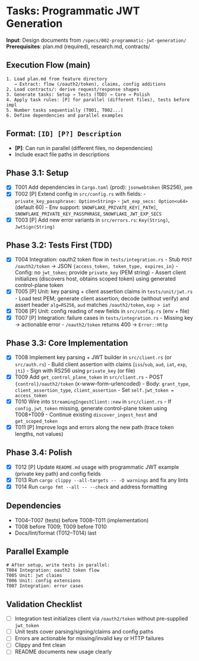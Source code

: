 # Tasks: Programmatic JWT Generation

**Input**: Design documents from `/specs/002-programmatic-jwt-generation/`
**Prerequisites**: plan.md (required), research.md, contracts/

## Execution Flow (main)
```
1. Load plan.md from feature directory
   → Extract: flow (/oauth2/token), claims, config additions
2. Load contracts/: derive request/response shapes
3. Generate tasks: Setup → Tests (TDD) → Core → Polish
4. Apply task rules: [P] for parallel (different files), tests before impl
5. Number tasks sequentially (T001, T002...)
6. Define dependencies and parallel examples
```

## Format: `[ID] [P?] Description`
- **[P]**: Can run in parallel (different files, no dependencies)
- Include exact file paths in descriptions

## Phase 3.1: Setup
- [x] T001 Add dependencies in `Cargo.toml` (prod): `jsonwebtoken` (RS256), `pem`
- [x] T002 [P] Extend config in `src/config.rs` with fields:
      - `private_key_passphrase: Option<String>`
      - `jwt_exp_secs: Option<u64>` (default 60)
      - Env support: `SNOWFLAKE_PRIVATE_KEY[_PATH]`, `SNOWFLAKE_PRIVATE_KEY_PASSPHRASE`, `SNOWFLAKE_JWT_EXP_SECS`
- [x] T003 [P] Add new error variants in `src/errors.rs`: `Key(String)`, `JwtSign(String)`

## Phase 3.2: Tests First (TDD)
- [x] T004 Integration: oauth2 token flow in `tests/integration.rs`
      - Stub `POST /oauth2/token` → JSON `{access_token, token_type, expires_in}`
      - Config: no `jwt_token`; provide `private_key` (PEM string)
      - Assert client initializes (discovers host, obtains scoped token) using generated control-plane token
- [x] T005 [P] Unit: key parsing + client assertion claims in `tests/unit/jwt.rs`
      - Load test PEM; generate client assertion; decode (without verify) and assert header `alg=RS256`, `aud` matches `/oauth2/token`, `exp > iat`
- [x] T006 [P] Unit: config reading of new fields in `src/config.rs` (env + file)
- [x] T007 [P] Integration: failure cases in `tests/integration.rs`
      - Missing key → actionable error
      - `/oauth2/token` returns 400 → `Error::Http`

## Phase 3.3: Core Implementation
- [x] T008 Implement key parsing + JWT builder in `src/client.rs` (or `src/auth.rs`)
      - Build client assertion with claims (`iss`/`sub`, `aud`, `iat`, `exp`, `jti`)
      - Sign with RS256 using `private_key` (or file)
- [x] T009 Add `get_control_plane_token` in `src/client.rs`
      - POST `{control}/oauth2/token` (x-www-form-urlencoded)
      - Body: `grant_type`, `client_assertion_type`, `client_assertion`
      - Set `self.jwt_token = access_token`
- [x] T010 Wire into `StreamingIngestClient::new` in `src/client.rs`
      - If `config.jwt_token` missing, generate control-plane token using T008+T009
      - Continue existing `discover_ingest_host` and `get_scoped_token`
- [x] T011 [P] Improve logs and errors along the new path (trace token lengths, not values)

## Phase 3.4: Polish
- [x] T012 [P] Update `README.md` usage with programmatic JWT example (private key path) and config fields
- [x] T013 Run `cargo clippy --all-targets -- -D warnings` and fix any lints
- [x] T014 Run `cargo fmt --all -- --check` and address formatting

## Dependencies
- T004–T007 (tests) before T008–T011 (implementation)
- T008 before T009; T009 before T010
- Docs/lint/format (T012–T014) last

## Parallel Example
```
# After setup, write tests in parallel:
T004 Integration: oauth2 token flow
T005 Unit: jwt claims
T006 Unit: config extensions
T007 Integration: error cases
```

## Validation Checklist
- [ ] Integration test initializes client via `/oauth2/token` without pre-supplied `jwt_token`
- [ ] Unit tests cover parsing/signing/claims and config paths
- [ ] Errors are actionable for missing/invalid key or HTTP failures
- [ ] Clippy and fmt clean
- [ ] README documents new usage clearly
